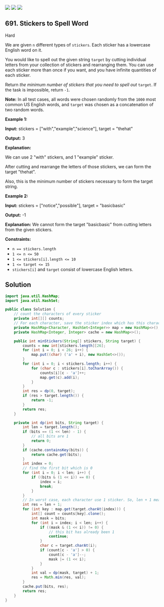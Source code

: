 [![](https://img.shields.io/github/stars/javadev/LeetCode-in-Java?label=Stars&style=flat-square)](https://github.com/javadev/LeetCode-in-Java)
[![](https://img.shields.io/github/forks/javadev/LeetCode-in-Java?label=Fork%20me%20on%20GitHub%20&style=flat-square)](https://github.com/javadev/LeetCode-in-Java/fork)
[![](https://img.shields.io/badge/-LeetCode%20in%20Kotlin-blue?style=flat-square)](https://github.com/javadev/LeetCode-in-Kotlin)

## 691\. Stickers to Spell Word

Hard

We are given `n` different types of `stickers`. Each sticker has a lowercase English word on it.

You would like to spell out the given string `target` by cutting individual letters from your collection of stickers and rearranging them. You can use each sticker more than once if you want, and you have infinite quantities of each sticker.

Return _the minimum number of stickers that you need to spell out_ `target`. If the task is impossible, return `-1`.

**Note:** In all test cases, all words were chosen randomly from the `1000` most common US English words, and `target` was chosen as a concatenation of two random words.

**Example 1:**

**Input:** stickers = ["with","example","science"], target = "thehat"

**Output:** 3

**Explanation:**

We can use 2 "with" stickers, and 1 "example" sticker.

After cutting and rearrange the letters of those stickers, we can form the target "thehat".

Also, this is the minimum number of stickers necessary to form the target string. 

**Example 2:**

**Input:** stickers = ["notice","possible"], target = "basicbasic"

**Output:** -1

**Explanation:** We cannot form the target "basicbasic" from cutting letters from the given stickers. 

**Constraints:**

*   `n == stickers.length`
*   `1 <= n <= 50`
*   `1 <= stickers[i].length <= 10`
*   `1 <= target <= 15`
*   `stickers[i]` and `target` consist of lowercase English letters.

## Solution

```java
import java.util.HashMap;
import java.util.HashSet;

public class Solution {
    // count the characters of every sticker
    private int[][] counts;
    // For each character, save the sticker index which has this character
    private HashMap<Character, HashSet<Integer>> map = new HashMap<>();
    private HashMap<Integer, Integer> cache = new HashMap<>();

    public int minStickers(String[] stickers, String target) {
        counts = new int[stickers.length][26];
        for (int i = 0; i < 26; i++) {
            map.put((char) ('a' + i), new HashSet<>());
        }
        for (int i = 0; i < stickers.length; i++) {
            for (char c : stickers[i].toCharArray()) {
                counts[i][c - 'a']++;
                map.get(c).add(i);
            }
        }
        int res = dp(0, target);
        if (res > target.length()) {
            return -1;
        }
        return res;
    }

    private int dp(int bits, String target) {
        int len = target.length();
        if (bits == (1 << len) - 1) {
            // all bits are 1
            return 0;
        }
        if (cache.containsKey(bits)) {
            return cache.get(bits);
        }
        int index = 0;
        // find the first bit which is 0
        for (int i = 0; i < len; i++) {
            if ((bits & (1 << i)) == 0) {
                index = i;
                break;
            }
        }
        // In worst case, each character use 1 sticker. So, len + 1 means impossible
        int res = len + 1;
        for (int key : map.get(target.charAt(index))) {
            int[] count = counts[key].clone();
            int mask = bits;
            for (int i = index; i < len; i++) {
                if ((mask & (1 << i)) != 0) {
                    // this bit has already been 1
                    continue;
                }
                char c = target.charAt(i);
                if (count[c - 'a'] > 0) {
                    count[c - 'a']--;
                    mask |= (1 << i);
                }
            }
            int val = dp(mask, target) + 1;
            res = Math.min(res, val);
        }
        cache.put(bits, res);
        return res;
    }
}
```
